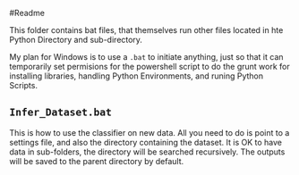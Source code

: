 #Readme

This folder contains bat files, that themselves run other files located in hte Python Directory and sub-directory.  

My plan for Windows is to use a `.bat` to initiate anything, just so that it can temporarily set permisions for the powershell script to do the grunt work for installing libraries, handling Python Environments, and runing Python Scripts.

## `Infer_Dataset.bat`
This is how to use the classifier on new data.  All you need to do is point to a settings file, and also the directory containing the dataset.  It is OK to have data in sub-folders, the directory will be searched recursively.  The outputs will be saved to the parent directory by default.
